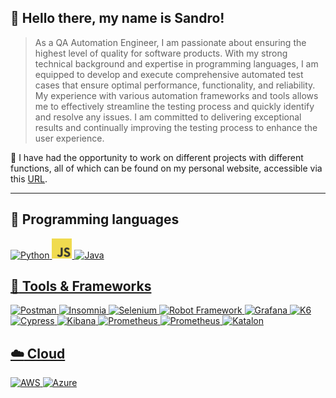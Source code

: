 ## 💜 Hello there, my name is <strong>Sandro!</strong>

> As a QA Automation Engineer, I am passionate about ensuring the highest level of quality for software products. With my strong technical background and expertise in programming languages, I am equipped to develop and execute comprehensive automated test cases that ensure optimal performance, functionality, and reliability. My experience with various automation frameworks and tools allows me to effectively streamline the testing process and quickly identify and resolve any issues. I am committed to delivering exceptional results and continually improving the testing process to enhance the user experience.

🔭 I have had the opportunity to work on different projects with different functions, all of which can be found on my personal website, accessible via this [URL](https://sandrofioriojr.webflow.io/).

----

## 🚀 Programming languages

<a href="#"><img height="32" src="https://miro.medium.com/v2/resize:fit:512/1*ztqS5rRI29GHxZa6uPF2UA.png" alt="Python"/>
<a href="#"><img height="32" src="https://raw.githubusercontent.com/github/explore/80688e429a7d4ef2fca1e82350fe8e3517d3494d/topics/javascript/javascript.png" alt="Javascript"/>
<a href="#"><img height="32" src="https://developer.asustor.com/uploadIcons/0020_999_1596443497_JAVA.png" alt="Java"/>


## :hammer:	Tools & Frameworks
<a href="https://www.postman.com/"><img height="32" src="https://media.slid.es/uploads/327261/images/5065937/pm-logo-vert.png" alt="Postman"/></code>
<a href="https://insomnia.rest/"><img height="32" src="https://dashboard.snapcraft.io/site_media/appmedia/2018/04/twitter-card-icon.png" alt="Insomnia"/>
<a href="https://www.selenium.dev/"><img height="32" src="https://softwarereviews.s3.amazonaws.com/production/favicons/offerings/7361/original/1_v7l9L2x3DkOzcnAhDbYNmQ.png" alt="Selenium"/>
<a href="https://robotframework.org/"><img height="32" src="https://static-00.iconduck.com/assets.00/file-type-robotframework-icon-256x256-s27aqokv.png" alt="Robot Framework"/>
<a href="https://grafana.com/"><img height="32" src="https://cf.appdrag.com/dashboard-openvm-clo-b2d42c/uploads/1200px-Grafana-logo-Wa6i.png" alt="Grafana"/>
<a href="https://k6.io/"><img height="32" src="https://cdn-1.webcatalog.io/catalog/k6-cloud/k6-cloud-icon-filled-256.png?v=1675593279365" alt="K6"/>
<a href="https://www.cypress.io/"><img height="32" src="https://static-00.iconduck.com/assets.00/cypress-icon-256x256-mza5xipb.png" alt="Cypress"/>
<a href="https://www.elastic.co/kibana/"><img height="32" src="https://dashboard.snapcraft.io/site_media/appmedia/2018/01/kibana_txqrBh4.png" alt="Kibana"/>
<a href="https://prometheus.io/"><img height="32" src="https://d2m06gn7cjwia2.cloudfront.net/prometheus.png" alt="Prometheus"/>
<a href="https://git-scm.com/"><img height="32" src="https://pbs.twimg.com/profile_images/603998639879524353/hsgXEiRX_400x400.png" alt="Prometheus"/>
<a href="https://katalon.com/"><img height="32" src="https://images.opencollective.com/katalon_studio/ff84f07/logo/256.png" alt="Katalon"/>

## :cloud: Cloud
<a href="#"><img height="32" src="https://pcr.cloud-mercato.com/static/img/logos/aws.png" alt="AWS"/>
<a href="#"><img height="32" src="https://assets.cloud.im/prod/ux1/images/logos/azure/azure-2x.png" alt="Azure"/>
